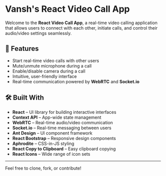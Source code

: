 # Vansh's React Video Call App

Welcome to the **React Video Call App**, a real-time video calling application that allows users to connect with each other, initiate calls, and control their audio/video settings seamlessly.

## 🚀 Features
- Start real-time video calls with other users
- Mute/unmute microphone during a call
- Enable/disable camera during a call
- Intuitive, user-friendly interface
- Real-time communication powered by **WebRTC** and **Socket.io**

## 🛠️ Built With
- **React** – UI library for building interactive interfaces
- **Context API** – App-wide state management
- **WebRTC** – Real-time audio/video communication
- **Socket.io** – Real-time messaging between users
- **Ant Design** – UI component framework
- **React Bootstrap** – Responsive design components
- **Aphrodite** – CSS-in-JS styling
- **React Copy to Clipboard** – Easy clipboard copying
- **React Icons** – Wide range of icon sets

---

Feel free to clone, fork, or contribute!